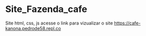 # Site_Fazenda_cafe
Site html, css, js
acesse o link para vizualizar o site https://cafe-kanona.pedrode58.repl.co
